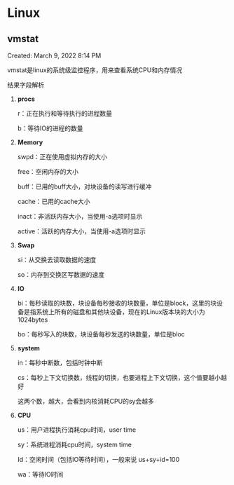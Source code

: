 # Linux

## vmstat

Created: March 9, 2022 8:14 PM

vmstat是linux的系统级监控程序，用来查看系统CPU和内存情况

结果字段解析

1. **procs**
    
    r：正在执行和等待执行的进程数量
    
    b：等待IO的进程的数量
    
2. **Memory**
    
    swpd：正在使用虚拟内存的大小
    
    free：空闲内存的大小
    
    buff：已用的buff大小，对块设备的读写进行缓冲
    
    cache：已用的cache大小
    
    inact：非活跃内存大小，当使用-a选项时显示
    
    active：活跃的内存大小，当使用-a选项时显示
    
3. **Swap**
    
    si：从交换去读取数据的速度
    
    so：内存到交换区写数据的速度
    
4. **IO**
    
    bi：每秒读取的块数，块设备每秒接收的块数量，单位是block，这里的块设备是指系统上所有的磁盘和其他块设备，现在的Linux版本块的大小为1024bytes
    
    bo：每秒写入的块数，块设备每秒发送的块数量，单位是bloc
    
5. **system**
    
    in：每秒中断数，包括时钟中断
    
    cs：每秒上下文切换数，线程的切换，也要进程上下文切换，这个值要越小越好
    
    这两个数，越大，会看到内核消耗CPU的sy会越多
    
6. **CPU**
    
    us：用户进程执行消耗cpu时间，user time
    
    sy：系统进程消耗cpu时间，system time
    
    Id：空闲时间（包括IO等待时间），一般来说 us+sy+id=100
    
    wa：等待IO时间